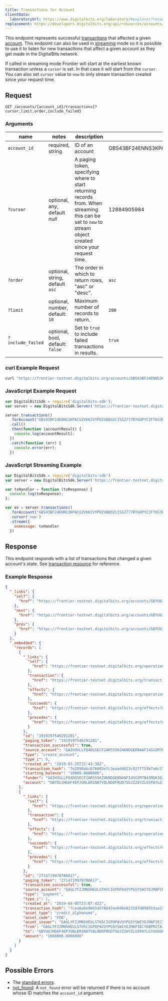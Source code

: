 ```yaml
---
title: Transactions for Account
clientData:
  laboratoryUrl: https://www.digitalbits.org/laboratory/#explorer?resource=transactions&endpoint=for_account
replacement: https://developers.digitalbits.org/api/resources/accounts/transactions/
---
```


This endpoint represents successful [transactions](../resources/transaction.md) that affected a
given [account](../resources/account.md).  This endpoint can also be used in
[streaming](../streaming.md) mode so it is possible to use it to listen for new transactions that
affect a given account as they get made in the DigitalBits network.

If called in streaming mode Frontier will start at the earliest known transaction unless a `cursor`
is set. In that case it will start from the `cursor`. You can also set `cursor` value to `now` to
only stream transaction created since your request time.

## Request

```
GET /accounts/{account_id}/transactions{?cursor,limit,order,include_failed}
```

### Arguments

| name | notes | description | example |
| ---- | ----- | ----------- | ------- |
| `account_id` | required, string | ID of an account | GBS43BF24ENNS3KPACUZVKK2VYPOZVBQO2CISGZ777RYGOPYC2FT6S3K |
| `?cursor` | optional, any, default _null_ | A paging token, specifying where to start returning records from. When streaming this can be set to `now` to stream object created since your request time. | 12884905984 |
| `?order`  | optional, string, default `asc` | The order in which to return rows, "asc" or "desc". | `asc` |
| `?limit`  | optional, number, default: `10` | Maximum number of records to return. | `200` |
| `?include_failed` | optional, bool, default: `false` | Set to `true` to include failed transactions in results. | `true` |

### curl Example Request

```sh
curl "https://frontier-testnet.digitalbits.org/accounts/GBS43BF24ENNS3KPACUZVKK2VYPOZVBQO2CISGZ777RYGOPYC2FT6S3K/transactions?limit=1"
```

### JavaScript Example Request

```javascript
var DigitalBitsSdk = require('digitalbits-sdk');
var server = new DigitalBitsSdk.Server('https://frontier-testnet.digitalbits.org');

server.transactions()
  .forAccount("GBS43BF24ENNS3KPACUZVKK2VYPOZVBQO2CISGZ777RYGOPYC2FT6S3K")
  .call()
  .then(function (accountResult) {
    console.log(accountResult);
  })
  .catch(function (err) {
    console.error(err);
  })
```

### JavaScript Streaming Example

```javascript
var DigitalBitsSdk = require('digitalbits-sdk')
var server = new DigitalBitsSdk.Server('https://frontier-testnet.digitalbits.org');

var txHandler = function (txResponse) {
  console.log(txResponse);
};

var es = server.transactions()
  .forAccount("GBS43BF24ENNS3KPACUZVKK2VYPOZVBQO2CISGZ777RYGOPYC2FT6S3K")
  .cursor('now')
  .stream({
    onmessage: txHandler
  })
```

## Response

This endpoint responds with a list of transactions that changed a given account's state. See
[transaction resource](../resources/transaction.md) for reference.

### Example Response
```json
{
  "_links": {
    "self": {
      "href": "https://frontier-testnet.digitalbits.org/accounts/GBYUUJHG6F4EPJGNLERINATVQLNDOFRUD7SGJZ26YZLG5PAYLG7XUSGF/payments?cursor=&limit=10&order=asc"
    },
    "next": {
      "href": "https://frontier-testnet.digitalbits.org/accounts/GBYUUJHG6F4EPJGNLERINATVQLNDOFRUD7SGJZ26YZLG5PAYLG7XUSGF/payments?cursor=2714719978786817&limit=10&order=asc"
    },
    "prev": {
      "href": "https://frontier-testnet.digitalbits.org/accounts/GBYUUJHG6F4EPJGNLERINATVQLNDOFRUD7SGJZ26YZLG5PAYLG7XUSGF/payments?cursor=1919197546291201&limit=10&order=desc"
    }
  },
  "_embedded": {
    "records": [
      {
        "_links": {
          "self": {
            "href": "https://frontier-testnet.digitalbits.org/operations/1919197546291201"
          },
          "transaction": {
            "href": "https://frontier-testnet.digitalbits.org/transactions/7e2050abc676003efc3eaadd623c927f753b7a6c37f50864bf284f4e1510d088"
          },
          "effects": {
            "href": "https://frontier-testnet.digitalbits.org/operations/1919197546291201/effects"
          },
          "succeeds": {
            "href": "https://frontier-testnet.digitalbits.org/effects?order=desc&cursor=1919197546291201"
          },
          "precedes": {
            "href": "https://frontier-testnet.digitalbits.org/effects?order=asc&cursor=1919197546291201"
          }
        },
        "id": "1919197546291201",
        "paging_token": "1919197546291201",
        "transaction_successful": true,
        "source_account": "GAIH3ULLFQ4DGSECF2AR555KZ4KNDGEKN4AFI4SU2M7B43MGK3QJZNSR",
        "type": "create_account",
        "type_i": 0,
        "created_at": "2019-03-25T22:43:38Z",
        "transaction_hash": "7e2050abc676003efc3eaadd623c927f753b7a6c37f50864bf284f4e1510d088",
        "starting_balance": "10000.0000000",
        "funder": "GAIH3ULLFQ4DGSECF2AR555KZ4KNDGEKN4AFI4SU2M7B43MGK3QJZNSR",
        "account": "GBYUUJHG6F4EPJGNLERINATVQLNDOFRUD7SGJZ26YZLG5PAYLG7XUSGF"
      },
      {
        "_links": {
          "self": {
            "href": "https://frontier-testnet.digitalbits.org/operations/2714719978786817"
          },
          "transaction": {
            "href": "https://frontier-testnet.digitalbits.org/transactions/7cea6abe90654578b42ee696e823187d89d91daa157a1077b542ee7c77413ce3"
          },
          "effects": {
            "href": "https://frontier-testnet.digitalbits.org/operations/2714719978786817/effects"
          },
          "succeeds": {
            "href": "https://frontier-testnet.digitalbits.org/effects?order=desc&cursor=2714719978786817"
          },
          "precedes": {
            "href": "https://frontier-testnet.digitalbits.org/effects?order=asc&cursor=2714719978786817"
          }
        },
        "id": "2714719978786817",
        "paging_token": "2714719978786817",
        "transaction_successful": true,
        "source_account": "GAGLYFZJMN5HEULSTH5CIGPOPAVUYPG5YSWIYDJMAPIECYEBPM2TA3QR",
        "type": "payment",
        "type_i": 1,
        "created_at": "2019-04-05T23:07:42Z",
        "transaction_hash": "7cea6abe90654578b42ee696e823187d89d91daa157a1077b542ee7c77413ce3",
        "asset_type": "credit_alphanum4",
        "asset_code": "FOO",
        "asset_issuer": "GAGLYFZJMN5HEULSTH5CIGPOPAVUYPG5YSWIYDJMAPIECYEBPM2TA3QR",
        "from": "GAGLYFZJMN5HEULSTH5CIGPOPAVUYPG5YSWIYDJMAPIECYEBPM2TA3QR",
        "to": "GBYUUJHG6F4EPJGNLERINATVQLNDOFRUD7SGJZ26YZLG5PAYLG7XUSGF",
        "amount": "1000000.0000000"
      }
    ]
  }
}
```

## Possible Errors

- The [standard errors](../errors.md#Standard-Errors).
- [not_found](../errors/not-found.md): A `not_found` error will be returned if there is no account whose ID matches the `account_id` argument.

